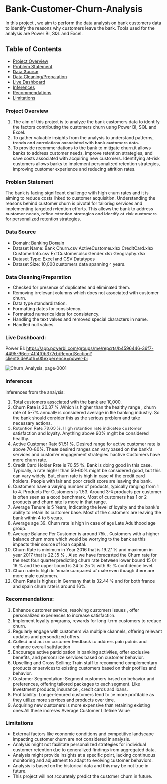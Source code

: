 # Bank-Customer-Churn-Analysis
In this project , we aim to perform the data analysis on bank customers data to identify the reasons why customers leave the bank. Tools used for the analysis are Power BI, SQL and Excel.

## Table of Contents
- [Project Overview](#project-overview)
- [Problem Statement](#problem-statement)
- [Data Source](#data-source)
- [Data Cleaning/Preparation](#data-cleaningpreparation)
- [Live Dashboard](#live-dashboard)
- [Inferences](#inferences)
- [Recommendations](#recommendations)
- [Limitations](#limitations)
  
### Project Overview
1. The aim of this project is to analyze the bank customers data to identify the factors contributing the customers churn using Power BI, SQL and Excel.
2. To gather valuable insights from the analysis to understand patterns, trends and correlations associated with bank customers data.
3. To provide recommendations to the bank to mitigate churn.it allows banks to address customer needs, improve retention strategies, and save costs associated with acquiring new customers. Identifying at-risk customers allows banks to implement personalized retention strategies, improving customer experience and reducing attrition rates.

### Problem Statement
The bank is facing significant challenge with high churn rates and it is aiming to reduce costs linked to customer acquisition. Understanding the reasons behind customer churn is pivotal for tailoring services and implementing targeted retention efforts. This allows the bank to address customer needs, refine retention strategies and identify at-risk customers for personalized retention strategies.

### Data Source
- Domain:
Banking Domain
- Dataset Name:
Bank_Churn.csv
ActiveCustomer.xlsx
CreditCard.xlsx
CustomerInfo.csv
ExitCustomer.xlsx
Gender.xlsx
Geography.xlsx
- Dataset Type: 
Excel and CSV Datatypes
- Dataset Size: 
10,000 customers data spanning 4 years.

### Data Cleaning/Preparation

- Checked for presence of duplicates and eliminated them.
- Removing irrelevant columns which does not associated with customer churn.
- Data type standardization.
- Formatting dates for consistency.
- Formatted numerical data for consistency.
- Handling the text values and removed special characters in name.
- Handled null values.

### Live Dashboard:
Power BI:
https://app.powerbi.com/groups/me/reports/b4596446-36f7-4495-96ec-4ff4f0b377eb/ReportSection?clientSideAuth=0&experience=power-bi

![Churn_Analysis_page-0001](https://github.com/rohanyg/Bank-Customer-Churn-Analysis/assets/136742005/fa503967-7a51-4ea9-a54a-46cfdb9eb8af)

### Inferences
inferences from the analysis:
1. Total customers associated with the bank are 10,000.
2. Churn Rate is 20.37 % .Which is higher than the healthy range , churn rate of 5-7% annually is considered average in the banking industry. So the bank should consider this as the serious problem and take necessary actions.
3. Retention Rate 79.63 %. High retention rate indicates customer satisfaction and loyalty. Anything above 90% might be considered healthy.
4. Active Customer Rate 51.51 %. Desired range for active customer rate is above 70-80%. These desired ranges can vary based on the bank's services and customer engagement strategies.Inactive Customers have more churn rate.
6. Credit Card Holder Rate is 70.55 %. Bank is doing good in this case. Typically, a rate higher than 50-60% might be considered good, but this can vary widely. But, churn rate is high in case of the credit card holders. People with fair and poor credit score are leaving the bank. 
7. Customers have a varying number of products, typically ranging from 1 to 4. Products Per Customers is 1.53. Around 3-4 products per customer is often seen as a good benchmark. Most of customers has 1 or 2 products and churn rate is more in that range.
8. Average Tenure is 5 Years, Indicating the level of loyalty and the bank's ability to retain its customer base. Most of the customers are leaving the bank within 4 to 5 years.
9. Average age 39. Churn rate is high in case of age Late Adulthood age group. 
10. Average Balance Per Customer is around 75k . Customers with a higher balance churn more which would be worrying to the bank as this impacts their source of loan capital.
11. Churn Rate is minimum in Year 2016 that is 19.27 % and maximum in year 2017 that is 22.35 % . Also we have forecasted the Churn rate for the next four quarter predicting churn rate between
lower bound 15 0r 16 % and the upper bound is 24 to 25 %  with 95 % confidence level.
12. Churn rate is high in female compared of male even though there are more male customers.
13.	Churn Rate is highest in Germany that is  32.44 % and for both france and spain churn rate is around 16%. 


### Recommendations:
1. Enhance customer service, resolving customers issues , offer personalized experiences to increase satisfaction.
2. Implement loyalty programs, rewards for long-term customers to reduce churn.
3. Regularly engage with customers via multiple channels, offering relevant updates and personalized offers.
4. Collect and act on customer feedback to address pain points and enhance overall satisfaction
5. Encourage active participation in banking activities, offer exclusive benefits, and personalize services based on customer behavior.
6. Upselling and Cross-Selling; Train staff to recommend complementary products or services to existing customers based on their profiles and behavior.
7. Customer Segmentation: Segment customers based on behavior and preferences, offering tailored packages to each segment. Like Investment products, insurance , credit cards and loans.
8. Profitability: Longer-tenured customers tend to be more profitable as they utilize more services and products over time.
9. Acquiring new customers is more expensive than retaining existing ones.All these increses Average Customer Lifetime Value 


### Limitations 
- External factors like economic conditions and competitive landscape impacting customer churn are not considered in analysis.
- Analysis might not facilitate personalized strategies for individual customer retention due to generalized findings from aggregated data.
- Analysis might provide insights at a specific point, lacking continuous monitoring and adjustment to adapt to evolving customer behaviors.
- Analysis is based on the historical data and this may be not true in future.
- This project will not accurately predict the customer churn in future. 

